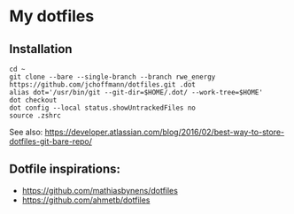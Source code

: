 # My dotfiles

## Installation
```
cd ~
git clone --bare --single-branch --branch rwe_energy https://github.com/jchoffmann/dotfiles.git .dot
alias dot='/usr/bin/git --git-dir=$HOME/.dot/ --work-tree=$HOME'
dot checkout
dot config --local status.showUntrackedFiles no
source .zshrc
```

See also: https://developer.atlassian.com/blog/2016/02/best-way-to-store-dotfiles-git-bare-repo/

## Dotfile inspirations:
* https://github.com/mathiasbynens/dotfiles
* https://github.com/ahmetb/dotfiles

